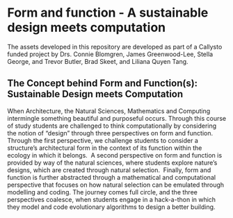# Form and function - A sustainable design meets computation

The assets developed in this repository are developed as part of a Callysto funded project by Drs. Connie Blomgren, James Greenwood-Lee, Stella George, and Trevor Butler, Brad Skeet, and Liliana Quyen Tang. 

## The Concept behind Form and Function(s): Sustainable Design meets Computation

When Architecture, the Natural Sciences, Mathematics and Computing intermingle something beautiful and purposeful occurs. Through this course of study students are challenged to think computationally by considering the notion of “design” through three perspectives on form and function.  Through the first perspective, we challenge students to consider a structure’s architectural form in the context of its function within the ecology in which it belongs.  A second perspective on form and function is provided by way of the natural sciences, where students explore nature’s designs, which are created through natural selection.  Finally, form and function is further abstracted through a mathematical and computational perspective that focuses on how natural selection can be emulated through modelling and coding. The journey comes full circle, and the three perspectives coalesce, when students engage in a hack-a-thon in which they model and code evolutionary algorithms to design a better building.
